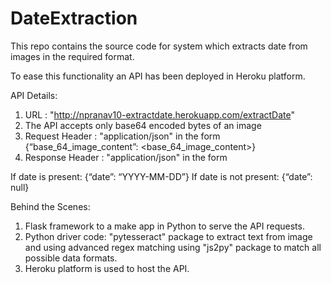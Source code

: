 # DateExtraction

This repo contains the source code for system which extracts date from images in the required format.

To ease this functionality an API has been deployed in Heroku platform.


API Details:
1) URL : "http://npranav10-extractdate.herokuapp.com/extractDate"
2) The API accepts only base64 encoded bytes of an image
3) Request Header : "application/json" in the form {“base_64_image_content”: <base_64_image_content>}
4) Response Header : "application/json" in the form

If date is present:
{“date”: “YYYY-MM-DD”}
If date is not present:
{“date”: null}



Behind the Scenes:
1) Flask framework to a make app in Python to serve the API requests. 
2) Python driver code: "pytesseract" package to extract text from image and using advanced regex matching using "js2py" package to match all possible data formats. 
3) Heroku platform is used to host the API.

